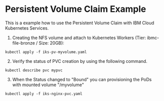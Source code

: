 # Persistent Volume Claim Example

This is a example how to use the Persistent Volume Claim with IBM Cloud Kubernetes Services.

1) Creating the NFS volume and attach to Kubernetes Workers (Tier: ibmc-file-bronze / Size: 20GB):

``` Shell
kubectl apply -f iks-pv-myvolume.yaml
```

2) Verify the status of PVC creation by using the following command.

``` Shell
kubectl describe pvc mypvc
```

3) When the Status changed to "Bound" you can provisioning the PoDs with mounted volume "/myvolume"

``` Shell
kubectl apply -f iks-nginx-pvc.yaml

